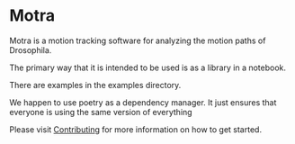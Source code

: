 # Motra


Motra is a motion tracking software for analyzing the motion paths of  Drosophila.

The primary way that it is intended to be used is as a library in a notebook. 

There are examples in the examples directory. 


We happen to use poetry as a dependency manager. It just ensures that everyone is using the same 
version of everything

Please visit [Contributing](CONTRIBUTING.md) for more information on how to get started.